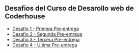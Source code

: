 ## Desafios del Curso de Desarollo web de Coderhouse

- [Desafio 1 - Primera Pre-entrega](/challenges_descriptions/1_pre-entrega.md)
- [Desafio 2 - Segunda Pre-entrega](/challenges_descriptions/2_pre-entrega.md)
- [Desafio 3 - Tercera Pre-entrega](/challenges_descriptions/3_pre-entrega.md)
- [Desafio 4 - Ultima Pre-entrega](/challenges_descriptions/4_pre-entrega.md)
